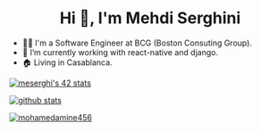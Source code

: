 <h1 align="center"> Hi 👋, I'm Mehdi Serghini </h1>

- 👨‍💻 I'm a Software Engineer at BCG (Boston Consuting Group).
- 🔭 I’m currently working with react-native and django.
- 🏠 Living in Casablanca.
<!-- - 👯 I’m looking to collaborate on ...
- 🤔 I’m looking for help with ...
- 💬 Ask me about ...
- 📫 How to reach me: ...
- 😄 Pronouns: ...
- ⚡ Fun fact: ... -->

<a href="https://github.com/oakoudad/badge42"><img src="https://badge.mediaplus.ma/greenbinary/meserghi" alt="meserghi's 42 stats" /></a>

[![github stats](https://github-readme-stats.vercel.app/api?username=Serghini04&count_private=true&show_icons=true&theme=dark)](https://github.com/Serghini04)

<p align="left"> <a href="https://github.com/ryo-ma/github-profile-trophy"><img src="https://github-profile-trophy.vercel.app/?username=mohamedamine456" alt="mohamedamine456" /></a> </p>

<!--
**mohamedamine456/mohamedamine456** is a ✨ _special_ ✨ repository because its `README.md` (this file) appears on your GitHub profile.

-->
